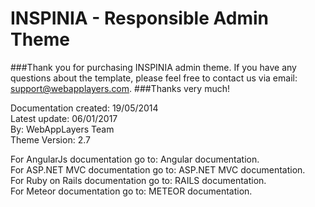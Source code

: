 INSPINIA - Responsible Admin Theme
=====
###Thank you for purchasing INSPINIA admin theme. If you have any questions about the template, please feel free to contact us via email: support@webapplayers.com.
###Thanks very much!

Documentation created: 19/05/2014<br> 
Latest update: 06/01/2017<br> 
By: WebAppLayers Team<br> 
Theme Version: 2.7<br> 

For AngularJs documentation go to: Angular documentation.<br> 
For ASP.NET MVC documentation go to: ASP.NET MVC documentation.<br> 
For Ruby on Rails documentation go to: RAILS documentation.<br> 
For Meteor documentation go to: METEOR documentation.<br> 
